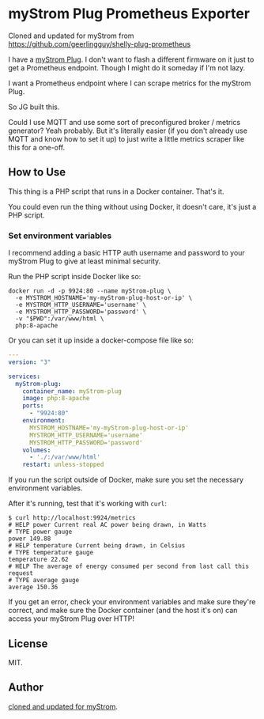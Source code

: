 # myStrom Plug Prometheus Exporter

Cloned and updated for myStrom from https://github.com/geerlingguy/shelly-plug-prometheus

I have a [myStrom Plug](https://mystrom.com/wifi-switch/). I don't want to flash a different firmware on it just to get a Prometheus endpoint. Though I might do it someday if I'm not lazy.

I want a Prometheus endpoint where I can scrape metrics for the myStrom Plug.

So JG built this.

Could I use MQTT and use some sort of preconfigured broker / metrics generator? Yeah probably. But it's literally easier (if you don't already use MQTT and know how to set it up) to just write a little metrics scraper like this for a one-off.

## How to Use

This thing is a PHP script that runs in a Docker container. That's it.

You could even run the thing without using Docker, it doesn't care, it's just a PHP script.

### Set environment variables

I recommend adding a basic HTTP auth username and password to your myStrom Plug to give at least minimal security.

Run the PHP script inside Docker like so:

```
docker run -d -p 9924:80 --name myStrom-plug \
  -e MYSTROM_HOSTNAME='my-myStrom-plug-host-or-ip' \
  -e MYSTROM_HTTP_USERNAME='username' \
  -e MYSTROM_HTTP_PASSWORD='password' \
  -v "$PWD":/var/www/html \
  php:8-apache
```

Or you can set it up inside a docker-compose file like so:

```yaml
---
version: "3"

services:
  myStrom-plug:
    container_name: myStrom-plug
    image: php:8-apache
    ports:
      - "9924:80"
    environment:
      MYSTROM_HOSTNAME='my-myStrom-plug-host-or-ip'
      MYSTROM_HTTP_USERNAME='username'
      MYSTROM_HTTP_PASSWORD='password'
    volumes:
      - './:/var/www/html'
    restart: unless-stopped
```

If you run the script outside of Docker, make sure you set the necessary environment variables.

After it's running, test that it's working with `curl`:

```
$ curl http://localhost:9924/metrics
# HELP power Current real AC power being drawn, in Watts
# TYPE power gauge
power 149.88
# HELP temperature Current being drawn, in Celsius
# TYPE temperature gauge
temperature 22.62
# HELP The average of energy consumed per second from last call this request
# TYPE average gauge
average 150.36
```

If you get an error, check your environment variables and make sure they're correct, and make sure the Docker container (and the host it's on) can access your myStrom Plug over HTTP!

## License

MIT.

## Author

[cloned and updated for myStrom](https://www.jeffgeerling.com).
